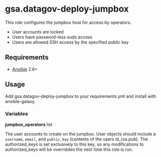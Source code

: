 # gsa.datagov-deploy-jumpbox

This role configures the jumpbox host for access by operators.

- User accounts are locked
- Users have password-less sudo access
- Users are allowed SSH access by the specified public key

## Requirements

- [Ansible](https://www.ansible.com/) 2.6+

## Usage

Add gsa.datagov-deploy-jumpbox to your requirements.yml and install with
ansible-galaxy.


### Variables

**jumpbox_operators** list<object>

The user accounts to create on the jumpbox. User objects should include
a `username`, `email`, and `public_key` (contents of the users id_rsa.pub). The
authorized_keys is set exclusively to this key, so any modifications to
authorized_keys will be overridden the next time this role is run.
